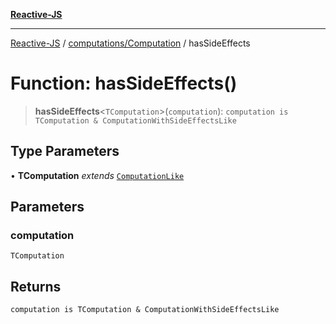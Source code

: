 [**Reactive-JS**](../../../README.md)

***

[Reactive-JS](../../../README.md) / [computations/Computation](../README.md) / hasSideEffects

# Function: hasSideEffects()

> **hasSideEffects**\<`TComputation`\>(`computation`): `computation is TComputation & ComputationWithSideEffectsLike`

## Type Parameters

• **TComputation** *extends* [`ComputationLike`](../../interfaces/ComputationLike.md)

## Parameters

### computation

`TComputation`

## Returns

`computation is TComputation & ComputationWithSideEffectsLike`
